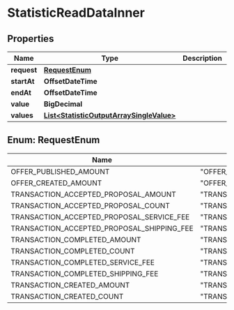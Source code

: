 

# StatisticReadDataInner


## Properties

| Name | Type | Description | Notes |
|------------ | ------------- | ------------- | -------------|
|**request** | [**RequestEnum**](#RequestEnum) |  |  |
|**startAt** | **OffsetDateTime** |  |  |
|**endAt** | **OffsetDateTime** |  |  |
|**value** | **BigDecimal** |  |  |
|**values** | [**List&lt;StatisticOutputArraySingleValue&gt;**](StatisticOutputArraySingleValue.md) |  |  |



## Enum: RequestEnum

| Name | Value |
|---- | -----|
| OFFER_PUBLISHED_AMOUNT | &quot;OFFER_PUBLISHED_AMOUNT&quot; |
| OFFER_CREATED_AMOUNT | &quot;OFFER_CREATED_AMOUNT&quot; |
| TRANSACTION_ACCEPTED_PROPOSAL_AMOUNT | &quot;TRANSACTION_ACCEPTED_PROPOSAL_AMOUNT&quot; |
| TRANSACTION_ACCEPTED_PROPOSAL_COUNT | &quot;TRANSACTION_ACCEPTED_PROPOSAL_COUNT&quot; |
| TRANSACTION_ACCEPTED_PROPOSAL_SERVICE_FEE | &quot;TRANSACTION_ACCEPTED_PROPOSAL_SERVICE_FEE&quot; |
| TRANSACTION_ACCEPTED_PROPOSAL_SHIPPING_FEE | &quot;TRANSACTION_ACCEPTED_PROPOSAL_SHIPPING_FEE&quot; |
| TRANSACTION_COMPLETED_AMOUNT | &quot;TRANSACTION_COMPLETED_AMOUNT&quot; |
| TRANSACTION_COMPLETED_COUNT | &quot;TRANSACTION_COMPLETED_COUNT&quot; |
| TRANSACTION_COMPLETED_SERVICE_FEE | &quot;TRANSACTION_COMPLETED_SERVICE_FEE&quot; |
| TRANSACTION_COMPLETED_SHIPPING_FEE | &quot;TRANSACTION_COMPLETED_SHIPPING_FEE&quot; |
| TRANSACTION_CREATED_AMOUNT | &quot;TRANSACTION_CREATED_AMOUNT&quot; |
| TRANSACTION_CREATED_COUNT | &quot;TRANSACTION_CREATED_COUNT&quot; |



